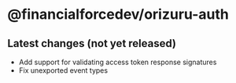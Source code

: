 # @financialforcedev/orizuru-auth

## Latest changes (not yet released)

- Add support for validating access token response signatures
- Fix unexported event types
